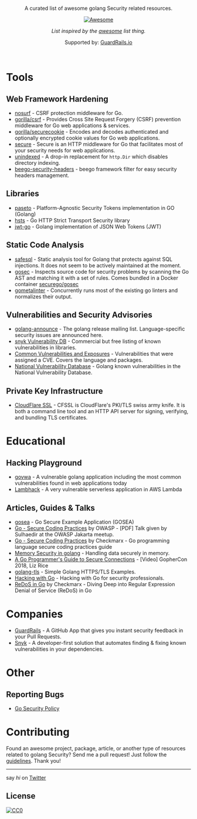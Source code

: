 <br/>
<div align="center">

A curated list of awesome golang Security related resources.

[![Awesome](https://awesome.re/badge.svg)](https://awesome.re)

_List inspired by the [awesome](https://github.com/sindresorhus/awesome) list thing._

Supported by: [GuardRails.io](https://github.com/apps/guardrails)

</div>
<br/>

# Tools

## Web Framework Hardening

- [nosurf](https://github.com/justinas/nosurf) - CSRF protection middleware for Go.
- [gorilla/csrf](https://github.com/gorilla/csrf) - Provides Cross Site Request Forgery (CSRF) prevention middleware for Go web applications & services.
- [gorilla/securecookie](https://github.com/gorilla/securecookie) - Encodes and decodes authenticated and optionally encrypted cookie values for Go web applications.
- [secure](https://github.com/unrolled/secure) -  Secure is an HTTP middleware for Go that facilitates most of your security needs for web applications.
- [unindexed](https://github.com/jordan-wright/unindexed) - A drop-in replacement for `http.Dir` which disables directory indexing.
- [beego-security-headers](https://github.com/gosecguy/beego-security-headers) - beego framework filter for easy security headers management.

## Libraries

- [paseto](https://github.com/o1egl/paseto) - Platform-Agnostic Security Tokens implementation in GO (Golang)
- [hsts](https://github.com/StalkR/hsts) - Go HTTP Strict Transport Security library
- [jwt-go](https://github.com/dgrijalva/jwt-go) - Golang implementation of JSON Web Tokens (JWT)

## Static Code Analysis

- [safesql](https://github.com/stripe/safesql) - Static analysis tool for Golang that protects against SQL injections. It does not seem to be actively maintained at the moment.
- [gosec](https://github.com/securego/gosec) - Inspects source code for security problems by scanning the Go AST and matching it with a set of rules. Comes bundled in a Docker container [securego/gosec](https://hub.docker.com/r/securego/gosec)
- [gometalinter](https://github.com/alecthomas/gometalinter) - Concurrently runs most of the existing go linters and normalizes their output.

## Vulnerabilities and Security Advisories

- [golang-announce](https://groups.google.com/forum/#!forum/golang-announce) - The golang release mailing list. Language-specific security issues are announced here.
- [snyk Vulnerability DB](https://snyk.io/vuln?type=golang) - Commercial but free listing of known vulnerabilities in libraries.
- [Common Vulnerabilities and Exposures](https://www.cvedetails.com/vulnerability-list/vendor_id-14185/Golang.html) - Vulnerabilities that were assigned a CVE. Covers the language and packages.
- [National Vulnerability Database](https://nvd.nist.gov/vuln/search/results?form_type=Basic&results_type=overview&query=golang&search_type=all) - Golang known vulnerabilities in the National Vulnerability Database.

## Private Key Infrastructure

- [CloudFlare SSL](https://github.com/cloudflare/cfssl) - CFSSL is CloudFlare's PKI/TLS swiss army knife. It is both a command line tool and an HTTP API server for signing, verifying, and bundling TLS certificates.

# Educational

## Hacking Playground

- [govwa](https://github.com/0c34/govwa) - A vulnerable golang application including the most common vulnerabilities found in web applications today
- [Lambhack](https://github.com/wickett/lambhack) - A very vulnerable serverless application in AWS Lambda

## Articles, Guides & Talks

- [gosea](https://github.com/komand/gosea) - Go Secure Example Application (GOSEA)
- [Go - Secure Coding Practices](https://www.owasp.org/images/2/2b/Owasp-171123063052.pdf) by OWASP - [PDF] Talk given by Sulhaedir at the OWASP Jakarta meetup.
- [Go - Secure Coding Practices](https://checkmarx.gitbooks.io/go-scp/) by Checkmarx - Go programming language secure coding practices guide
- [Memory Security in golang](https://cryptolosophy.org/memory-security-go/) - Handling data securely in memory.
- [A Go Programmer's Guide to Secure Connections](https://www.youtube.com/watch?v=kxKLYDLzuHA) - [Video] GopherCon 2018, Liz Rice
- [golang-tls](https://github.com/denji/golang-tls) - Simple Golang HTTPS/TLS Examples.
- [Hacking with Go](https://github.com/parsiya/Hacking-with-Go) - Hacking with Go for security professionals.
- [ReDoS in Go](https://www.checkmarx.com/2018/05/07/redos-go/) by Checkmarx - Diving Deep into Regular Expression Denial of Service (ReDoS) in Go

# Companies

- [GuardRails](https://www.guardrails.io) - A GitHub App that gives you instant security feedback in your Pull Requests.
- [Snyk](https://snyk.io) - A developer-first solution that automates finding & fixing known vulnerabilities in your dependencies.

# Other

## Reporting Bugs

- [Go Security Policy](https://golang.org/security)

# Contributing

Found an awesome project, package, article, or another type of resources related to golang Security? Send me a pull request!
Just follow the [guidelines](/CONTRIBUTING.md). Thank you!

---

say _hi_ on [Twitter](https://twitter.com/pxlpnk)

## License

[![CC0](http://mirrors.creativecommons.org/presskit/buttons/88x31/svg/cc-zero.svg)](http://creativecommons.org/publicdomain/zero/1.0/)

